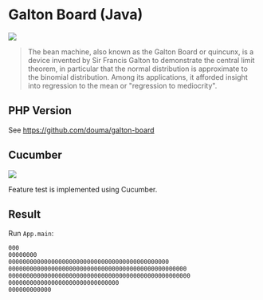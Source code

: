 # Galton Board (Java)

![](https://images.weserv.nl?url=mathworld.wolfram.com/images/eps-gif/GaltonBoard_1000.gif)

> The bean machine, also known as the Galton Board or quincunx, is a device invented
by Sir Francis Galton to demonstrate the central limit theorem, in particular that the normal
distribution is approximate to the binomial distribution. Among its applications, it afforded
insight into regression to the mean or "regression to mediocrity".

## PHP Version

See https://github.com/douma/galton-board

## Cucumber

![](https://images.weserv.nl/?url=cdn-images-1.medium.com/max/1200/1*oPCrD81z6KzgA20OhiTIQg.png&w=250)

Feature test is implemented using Cucumber.

## Result

Run `App.main`:

```
000
00000000
000000000000000000000000000000000000000000000
00000000000000000000000000000000000000000000000000
000000000000000000000000000000000000000000000000000
0000000000000000000000000000000
000000000000
```

